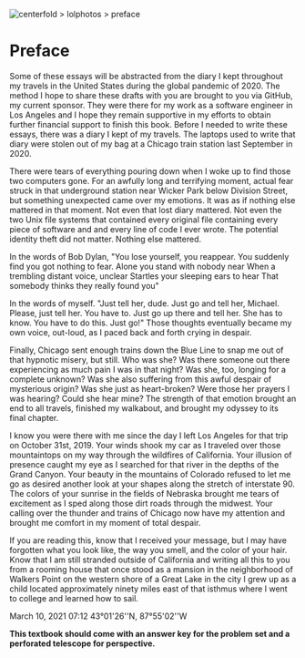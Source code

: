![centerfold > lolphotos > preface](assets/preface.jpg)

# Preface

Some of these essays will be abstracted from the diary I kept throughout my travels in the United States during the global pandemic of 2020. The method I hope to share these drafts with you are brought to you via GitHub, my current sponsor. They were there for my work as a software engineer in Los Angeles and I hope they remain supportive in my efforts to obtain further financial support to finish this book. Before I needed to write these essays, there was a diary I kept of my travels. The laptops used to write that diary were stolen out of my bag at a Chicago train station last September in 2020.

There were tears of everything pouring down when I woke up to find those two computers gone. For an awfully long and terrifying moment, actual fear struck in that underground station near Wicker Park below Division Street, but something unexpected came over my emotions. It was as if nothing else mattered in that moment. Not even that lost diary mattered. Not even the two Unix file systems that contained every original file containing every piece of software and and every line of code I ever wrote. The potential identity theft did not matter. Nothing else mattered.

In the words of Bob Dylan, "You lose yourself, you reappear. You suddenly find you got nothing to fear. Alone you stand with nobody near
When a trembling distant voice, unclear
Startles your sleeping ears to hear
That somebody thinks they really found you"

In the words of myself. "Just tell her, dude. Just go and tell her, Michael. Please, just tell her. You have to. Just go up there and tell her. She has to know. You have to do this. Just go!" Those thoughts eventually became my own voice, out-loud, as I paced back and forth crying in despair.

Finally, Chicago sent enough trains down the Blue Line to snap me out of that hypnotic misery, but still. Who was she? Was there someone out there experiencing as much pain I was in that night? Was she, too, longing for a complete unknown? Was she also suffering from this awful despair of mysterious origin? Was she just as heart-broken? Were those her prayers I was hearing? Could she hear mine? The strength of that emotion brought an end to all travels, finished my walkabout, and brought my odyssey to its final chapter.

I know you were there with me since the day I left Los Angeles for that trip on October 31st, 2019. Your winds shook my car as I traveled over those mountaintops on my way through the wildfires of California. Your illusion of presence caught my eye as I searched for that river in the depths of the Grand Canyon. Your beauty in the mountains of Colorado refused to let me go as desired another look at your shapes along the stretch of interstate 90. The colors of your sunrise in the fields of Nebraska brought me tears of excitement as I sped along those dirt roads through the midwest. Your calling over the thunder and trains of Chicago now have my attention and brought me comfort in my moment of total despair.

If you are reading this, know that I received your message, but I may have forgotten what you look like, the way you smell, and the color of your hair. Know that I am still stranded outside of California and writing all this to you from a rooming house that once stood as a mansion in the neighborhood of Walkers Point on the western shore of a Great Lake in the city I grew up as a child located approximately ninety miles east of that isthmus where I went to college and learned how to sail.

March 10, 2021
07:12
43°01'26''N, 87°55'02''W

**This textbook should come with an answer key for the problem set and a perforated telescope for perspective.**
